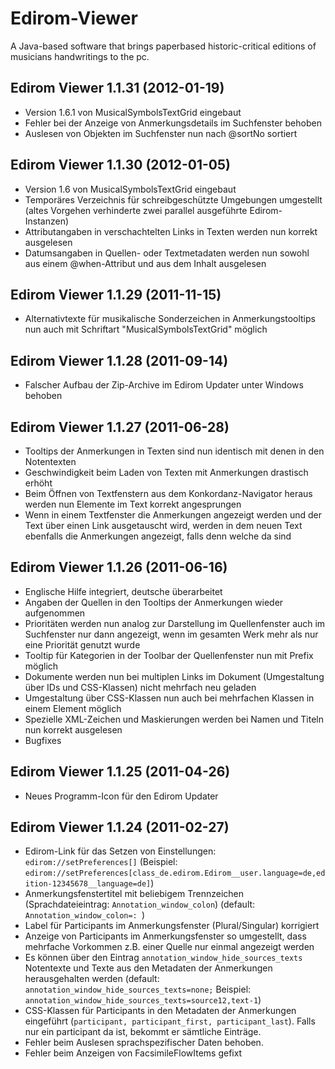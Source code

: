Edirom-Viewer
=============

A Java-based software that brings paperbased historic-critical editions of musicians handwritings to the pc.

## Edirom Viewer 1.1.31 (2012-01-19)

* Version 1.6.1 von MusicalSymbolsTextGrid eingebaut
* Fehler bei der Anzeige von Anmerkungsdetails im Suchfenster behoben
* Auslesen von Objekten im Suchfenster nun nach @sortNo sortiert

## Edirom Viewer 1.1.30 (2012-01-05)

* Version 1.6 von MusicalSymbolsTextGrid eingebaut
* Temporäres Verzeichnis für schreibgeschützte Umgebungen umgestellt (altes Vorgehen verhinderte zwei parallel ausgeführte Edirom-Instanzen)
* Attributangaben in verschachtelten Links in Texten werden nun korrekt ausgelesen
* Datumsangaben in Quellen- oder Textmetadaten werden nun sowohl aus einem @when-Attribut und aus dem Inhalt ausgelesen

## Edirom Viewer 1.1.29 (2011-11-15)

* Alternativtexte für musikalische Sonderzeichen in Anmerkungstooltips nun auch mit Schriftart "MusicalSymbolsTextGrid" möglich

## Edirom Viewer 1.1.28 (2011-09-14)

* Falscher Aufbau der Zip-Archive im Edirom Updater unter Windows behoben

## Edirom Viewer 1.1.27 (2011-06-28)

* Tooltips der Anmerkungen in Texten sind nun identisch mit denen in den Notentexten
* Geschwindigkeit beim Laden von Texten mit Anmerkungen drastisch erhöht
* Beim Öffnen von Textfenstern aus dem Konkordanz-Navigator heraus werden nun Elemente im Text korrekt angesprungen
* Wenn in einem Textfenster die Anmerkungen angezeigt werden und der Text über einen Link ausgetauscht wird, werden in dem neuen Text ebenfalls die Anmerkungen angezeigt, falls denn welche da sind

## Edirom Viewer 1.1.26 (2011-06-16)

* Englische Hilfe integriert, deutsche überarbeitet
* Angaben der Quellen in den Tooltips der Anmerkungen wieder aufgenommen
* Prioritäten werden nun analog zur Darstellung im Quellenfenster auch im Suchfenster nur dann angezeigt, wenn im gesamten Werk mehr als nur eine Priorität genutzt wurde
* Tooltip für Kategorien in der Toolbar der Quellenfenster nun mit Prefix möglich
* Dokumente werden nun bei multiplen Links im Dokument (Umgestaltung über IDs und CSS-Klassen) nicht mehrfach neu geladen
* Umgestaltung über CSS-Klassen nun auch bei mehrfachen Klassen in einem Element möglich
* Spezielle XML-Zeichen und Maskierungen werden bei Namen und Titeln nun korrekt ausgelesen
* Bugfixes

## Edirom Viewer 1.1.25 (2011-04-26)

* Neues Programm-Icon für den Edirom Updater

## Edirom Viewer 1.1.24 (2011-02-27)

* Edirom-Link für das Setzen von Einstellungen: `edirom://setPreferences[]` (Beispiel: `edirom://setPreferences[class_de.edirom.Edirom__user.language=de,edition-12345678__language=de]`)
* Anmerkungsfenstertitel mit beliebigem Trennzeichen (Sprachdateieintrag: `Annotation_window_colon`) (default: `Annotation_window_colon=: `)
* Label für Participants im Anmerkungsfenster (Plural/Singular) korrigiert
* Anzeige von Participants im Anmerkungsfenster so umgestellt, dass mehrfache Vorkommen z.B. einer Quelle nur einmal angezeigt werden
* Es können über den Eintrag `annotation_window_hide_sources_texts` Notentexte und Texte aus den Metadaten der Anmerkungen herausgehalten werden (default: `annotation_window_hide_sources_texts=none;` Beispiel: `annotation_window_hide_sources_texts=source12,text-1`)
* CSS-Klassen für Participants in den Metadaten der Anmerkungen eingeführt (`participant, participant_first, participant_last`). Falls nur ein participant da ist, bekommt er sämtliche Einträge.
* Fehler beim Auslesen sprachspezifischer Daten behoben.
* Fehler beim Anzeigen von FacsimileFlowItems gefixt

